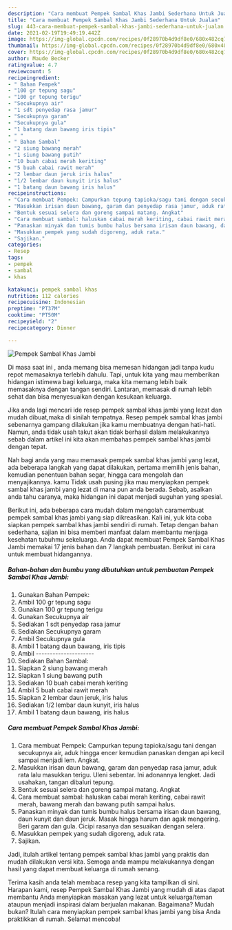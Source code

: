 ```yaml
---
description: "Cara membuat Pempek Sambal Khas Jambi Sederhana Untuk Jualan"
title: "Cara membuat Pempek Sambal Khas Jambi Sederhana Untuk Jualan"
slug: 443-cara-membuat-pempek-sambal-khas-jambi-sederhana-untuk-jualan
date: 2021-02-19T19:49:19.442Z
image: https://img-global.cpcdn.com/recipes/0f28970b4d9df8e0/680x482cq70/pempek-sambal-khas-jambi-foto-resep-utama.jpg
thumbnail: https://img-global.cpcdn.com/recipes/0f28970b4d9df8e0/680x482cq70/pempek-sambal-khas-jambi-foto-resep-utama.jpg
cover: https://img-global.cpcdn.com/recipes/0f28970b4d9df8e0/680x482cq70/pempek-sambal-khas-jambi-foto-resep-utama.jpg
author: Maude Becker
ratingvalue: 4.7
reviewcount: 5
recipeingredient:
- " Bahan Pempek"
- "100 gr tepung sagu"
- "100 gr tepung terigu"
- "Secukupnya air"
- "1 sdt penyedap rasa jamur"
- "Secukupnya garam"
- "Secukupnya gula"
- "1 batang daun bawang iris tipis"
- " "
- " Bahan Sambal"
- "2 siung bawang merah"
- "1 siung bawang putih"
- "10 buah cabai merah keriting"
- "5 buah cabai rawit merah"
- "2 lembar daun jeruk iris halus"
- "1/2 lembar daun kunyit iris halus"
- "1 batang daun bawang iris halus"
recipeinstructions:
- "Cara membuat Pempek: Campurkan tepung tapioka/sagu tani dengan secukupnya air, aduk hingga encer kemudian panaskan dengan api kecil sampai menjadi lem. Angkat."
- "Masukkan irisan daun bawang, garam dan penyedap rasa jamur, aduk rata lalu masukkan terigu. Uleni sebentar. Ini adonannya lengket. Jadi usahakan, tangan dibaluri tepung."
- "Bentuk sesuai selera dan goreng sampai matang. Angkat"
- "Cara membuat sambal: haluskan cabai merah keriting, cabai rawit merah, bawang merah dan bawang putih sampai halus."
- "Panaskan minyak dan tumis bumbu halus bersama irisan daun bawang, daun kunyit dan daun jeruk. Masak hingga harum dan agak mengering. Beri garam dan gula. Cicipi rasanya dan sesuaikan dengan selera."
- "Masukkan pempek yang sudah digoreng, aduk rata."
- "Sajikan."
categories:
- Resep
tags:
- pempek
- sambal
- khas

katakunci: pempek sambal khas 
nutrition: 112 calories
recipecuisine: Indonesian
preptime: "PT37M"
cooktime: "PT50M"
recipeyield: "2"
recipecategory: Dinner

---
```



![Pempek Sambal Khas Jambi](https://img-global.cpcdn.com/recipes/0f28970b4d9df8e0/680x482cq70/pempek-sambal-khas-jambi-foto-resep-utama.jpg)

Di masa  saat ini , anda memang bisa memesan hidangan jadi tanpa kudu repot memasaknya terlebih dahulu. Tapi, untuk kita yang mau memberikan hidangan istimewa bagi keluarga, maka kita memang lebih baik memasaknya dengan tangan sendiri. Lantaran, memasak di rumah lebih sehat dan bisa menyesuaikan dengan kesukaan keluarga.

Jika anda lagi mencari ide resep pempek sambal khas jambi yang lezat dan mudah dibuat,maka di sinilah tempatnya. Resep pempek sambal khas jambi  sebenarnya gampang dilakukan jika kamu membuatnya dengan hati-hati. Namun, anda tidak usah takut akan tidak berhasil dalam melakukannya 
sebab dalam artikel ini kita akan membahas pempek sambal khas jambi dengan tepat.  



Nah bagi anda yang mau memasak pempek sambal khas jambi yang lezat, ada beberapa langkah yang dapat dilakukan, pertama memilih jenis bahan, kemudian penentuan bahan segar, hingga cara mengolah dan menyajikannya. kamu Tidak usah pusing jika mau menyiapkan pempek sambal khas jambi yang lezat di mana pun anda berada. Sebab, asalkan anda  tahu caranya, maka hidangan ini dapat menjadi suguhan yang spesial.

Berikut ini, ada beberapa cara mudah dalam mengolah caramembuat pempek sambal khas jambi yang siap dikreasikan. Kali ini, yuk kita coba siapkan pempek sambal khas jambi sendiri di rumah. Tetap dengan bahan sederhana, sajian ini bisa memberi manfaat dalam membantu menjaga kesehatan tubuhmu sekeluarga. Anda dapat membuat Pempek Sambal Khas Jambi memakai 17 jenis bahan dan 7 langkah pembuatan. Berikut ini cara untuk membuat hidangannya.

<!--inarticleads1-->

##### Bahan-bahan dan bumbu yang dibutuhkan untuk pembuatan Pempek Sambal Khas Jambi:

1. Gunakan  Bahan Pempek:
1. Ambil 100 gr tepung sagu
1. Gunakan 100 gr tepung terigu
1. Gunakan Secukupnya air
1. Sediakan 1 sdt penyedap rasa jamur
1. Sediakan Secukupnya garam
1. Ambil Secukupnya gula
1. Ambil 1 batang daun bawang, iris tipis
1. Ambil  ---------------------
1. Sediakan  Bahan Sambal:
1. Siapkan 2 siung bawang merah
1. Siapkan 1 siung bawang putih
1. Sediakan 10 buah cabai merah keriting
1. Ambil 5 buah cabai rawit merah
1. Siapkan 2 lembar daun jeruk, iris halus
1. Sediakan 1/2 lembar daun kunyit, iris halus
1. Ambil 1 batang daun bawang, iris halus




<!--inarticleads2-->

##### Cara membuat Pempek Sambal Khas Jambi:

1. Cara membuat Pempek: Campurkan tepung tapioka/sagu tani dengan secukupnya air, aduk hingga encer kemudian panaskan dengan api kecil sampai menjadi lem. Angkat.
1. Masukkan irisan daun bawang, garam dan penyedap rasa jamur, aduk rata lalu masukkan terigu. Uleni sebentar. Ini adonannya lengket. Jadi usahakan, tangan dibaluri tepung.
1. Bentuk sesuai selera dan goreng sampai matang. Angkat
1. Cara membuat sambal: haluskan cabai merah keriting, cabai rawit merah, bawang merah dan bawang putih sampai halus.
1. Panaskan minyak dan tumis bumbu halus bersama irisan daun bawang, daun kunyit dan daun jeruk. Masak hingga harum dan agak mengering. Beri garam dan gula. Cicipi rasanya dan sesuaikan dengan selera.
1. Masukkan pempek yang sudah digoreng, aduk rata.
1. Sajikan.




Jadi, itulah artikel tentang  pempek sambal khas jambi  yang praktis dan mudah dilakukan versi kita. Semoga anda mampu melakukannya dengan hasil yang dapat membuat keluarga di rumah senang. 

Terima kasih anda telah membaca resep yang kita tampilkan di sini. Harapan kami, resep  Pempek Sambal Khas Jambi yang mudah di atas dapat membantu Anda menyiapkan masakan yang lezat untuk keluarga/teman ataupun menjadi inspirasi dalam berjualan makanan. Bagaimana? Mudah bukan? Itulah cara menyiapkan pempek sambal khas jambi yang bisa Anda praktikkan di rumah. Selamat mencoba!

